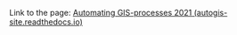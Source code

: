 Link to the page: [Automating GIS-processes 2021 (autogis-site.readthedocs.io)](https://autogis-site.readthedocs.io/en/latest/)
